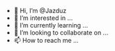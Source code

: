 - 👋 Hi, I’m @Jazduz
- 👀 I’m interested in ...
- 🌱 I’m currently learning ...
- 💞️ I’m looking to collaborate on ...
- 📫 How to reach me ...

<!---
Jazduz/Jazduz is a ✨ special ✨ repository because its `README.md` (this file) appears on your GitHub profile.
You can click the Preview link to take a look at your changes.
--->
